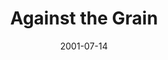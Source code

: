 ---
layout: message
category: message
series: "Counter-Cultural"
title: "Against the Grain"
date: 2001-07-14
audio-description: "Jesus turned our established cultural wisdom upside down. Let's dig into His counter-cultural words. "
audio: ""
audio-title: "Against the Grain"
audio-duration: ":"
---